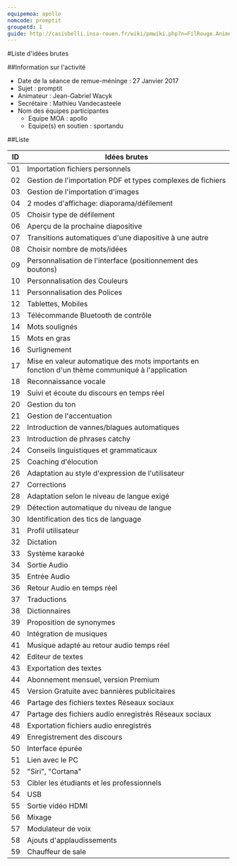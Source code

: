 ```yaml
---
equipemoa: apollo
nomcode: promptit
groupetd: 1
guide: http://casisbelli.insa-rouen.fr/wiki/pmwiki.php?n=FilRouge.AnimerRemueMeninge
---
```


#Liste d'idées brutes

##Information sur l'activité
- Date de la séance de remue-méninge : 27 Janvier 2017
- Sujet : promptit
- Animateur : Jean-Gabriel Wacyk
- Secrétaire : Mathieu Vandecasteele
- Nom des équipes participantes
  - Equipe MOA : apollo
  - Equipe(s) en soutien : sportandu

##Liste

| ID 	| Idées brutes 	|
|----	|--------------	|
| 01 	| Importation fichiers personnels      	|
| 02 	| Gestion de l'importation PDF et types complexes de fichiers      	|
| 03 	| Gestion de l'importation d'images       	|
| 04 	| 2 modes d'affichage: diaporama/défilement             	|
| 05	| Choisir type de défilement             	|
| 06 	| Aperçu de la prochaine diapositive             	|
| 07	|	Transitions automatiques d'une diapositive à une autre|
| 08 	| Choisir nombre de mots/idées       	|
| 09 	| Personnalisation de l'interface (positionnement des boutons)     	|
| 10 	| Personnalisation des Couleurs         	|
| 11 	| Personnalisation des Polices             	|
| 12	| Tablettes, Mobiles             	|
| 13 	| Télécommande Bluetooth de contrôle 	|
| 14	| Mots soulignés	|
| 15 	| Mots en gras       	|
| 16 	| Surlignement       	|
| 17 	| Mise en valeur automatique des mots importants en fonction d'un thème communiqué à l'application        	|
| 18 	| Reconnaissance vocale             	|
| 19	| Suivi et écoute du discours en temps réel             	|
| 20 	| Gestion du ton 	|
| 21	| Gestion de l'accentuation	|
| 22 	| Introduction de vannes/blagues automatiques     	|
| 23 	| Introduction de phrases catchy       	|
| 24 	| Conseils linguistiques et grammaticaux         	|
| 25 	| Coaching d'élocution             	|
| 26	| Adaptation au style d'expression de l'utilisateur             	|
| 27 	| Corrections          	|
| 28 	| Adaptation selon le niveau de langue exigé             	|
| 29	| Détection automatique du niveau de langue             	|
| 30 	| Identification des tics de language 	|
| 31	| Profil utilisateur	|
| 32 	| Dictation       	|
| 33 	| Système karaoké       	|
| 34 	| Sortie Audio       	|
| 35 	| Entrée Audio             	|
| 36	| Retour Audio en temps réel           	|
| 37 	| Traductions 	|
| 38	| Dictionnaires|
| 39 	| Proposition de synonymes         	|
| 40 	| Intégration de musiques             	|
| 41	| Musique adapté au retour audio temps réel             	|
| 42 	| Editeur de textes 	|
| 43	| Exportation des textes	|
| 44 	| Abonnement mensuel, version Premium       	|
| 45 	| Version Gratuite avec bannières publicitaires       	|
| 46 	| Partage des fichiers textes Réseaux sociaux       	|
| 47 	| Partage des fichiers audio enregistrés Réseaux sociaux           	|
| 48	| Exportation fichiers audio enregistrés            	|
| 49 	| Enregistrement des discours 	|
| 50	| Interface épurée	|
| 51 	| Lien avec le PC    	|
| 52 	| "Siri", "Cortana"      	|
| 53 	| Cibler les étudiants et les professionnels         	|
| 54 	| USB             	|
| 55	| Sortie vidéo HDMI             	|
| 56 	| Mixage     	|
| 57 	| Modulateur de voix      	|
| 58 	| Ajouts d'applaudissements         	|
| 59 	| Chauffeur de sale             	|
